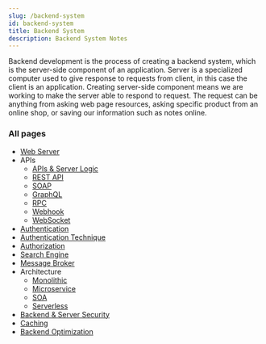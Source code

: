 ```yaml
---
slug: /backend-system
id: backend-system
title: Backend System
description: Backend System Notes
---
```


Backend development is the process of creating a backend system, which is the server-side component of an application. Server is a specialized computer used to give response to requests from client, in this case the client is an application. Creating server-side component means we are working to make the server able to respond to request. The request can be anything from asking web page resources, asking specific product from an online shop, or saving our information such as notes online.

### All pages

- [Web Server](backend-system/web-server)
- APIs
  - [APIs & Server Logic](backend-system/apis-server-logic)
  - [REST API](backend-system/rest-api)
  - [SOAP](backend-system/soap)
  - [GraphQL](backend-system/graphql)
  - [RPC](backend-system/rpc)
  - [Webhook](backend-system/webhook)
  - [WebSocket](backend-system/websocket)
- [Authentication](backend-system/authentication)
- [Authentication Technique](backend-system/authentication-technique)
- [Authorization](backend-system/authorization)
- [Search Engine](backend-system/search-engine)
- [Message Broker](backend-system/message-broker)
- Architecture
  - [Monolithic](backend-system/monolithic)
  - [Microservice](backend-system/microservice)
  - [SOA](backend-system/soa)
  - [Serverless](backend-system/serverless)
- [Backend & Server Security](backend-system/backend-server-security)
- [Caching](backend-system/caching)
- [Backend Optimization](backend-system/backend-optimization)
